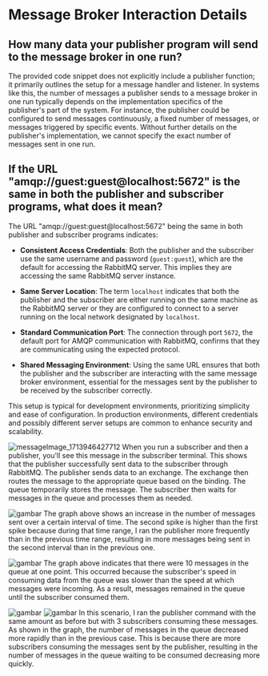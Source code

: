 # Message Broker Interaction Details

## How many data your publisher program will send to the message broker in one run?

The provided code snippet does not explicitly include a publisher function; it primarily outlines the setup for a message handler and listener. In systems like this, the number of messages a publisher sends to a message broker in one run typically depends on the implementation specifics of the publisher's part of the system. For instance, the publisher could be configured to send messages continuously, a fixed number of messages, or messages triggered by specific events. Without further details on the publisher's implementation, we cannot specify the exact number of messages sent in one run.

## If the URL "amqp://guest:guest@localhost:5672" is the same in both the publisher and subscriber programs, what does it mean?

The URL "amqp://guest:guest@localhost:5672" being the same in both publisher and subscriber programs indicates:

- **Consistent Access Credentials**: Both the publisher and the subscriber use the same username and password (`guest:guest`), which are the default for accessing the RabbitMQ server. This implies they are accessing the same RabbitMQ server instance.

- **Same Server Location**: The term `localhost` indicates that both the publisher and the subscriber are either running on the same machine as the RabbitMQ server or they are configured to connect to a server running on the local network designated by `localhost`.

- **Standard Communication Port**: The connection through port `5672`, the default port for AMQP communication with RabbitMQ, confirms that they are communicating using the expected protocol.

- **Shared Messaging Environment**: Using the same URL ensures that both the publisher and the subscriber are interacting with the same message broker environment, essential for the messages sent by the publisher to be received by the subscriber correctly.

This setup is typical for development environments, prioritizing simplicity and ease of configuration. In production environments, different credentials and possibly different server setups are common to enhance security and scalability.


![messageImage_1713946427712](https://github.com/tommyraspati/adpro-lab8-publisher/assets/89284213/63979cf9-4e63-41ce-a9e4-7f45a3e3dedc)
When you run a subscriber and then a publisher, you'll see this message in the subscriber terminal. This shows that the publisher successfully sent data to the subscriber through RabbitMQ. The publisher sends data to an exchange. The exchange then routes the message to the appropriate queue based on the binding. The queue temporarily stores the message. The subscriber then waits for messages in the queue and processes them as needed.

![gambar](https://github.com/tommyraspati/adpro-lab8-publisher/assets/89284213/957dec5d-3b93-4591-973d-7e16e180a022)
The graph above shows an increase in the number of messages sent over a certain interval of time. The second spike is higher than the first spike because during that time range, I ran the publisher more frequently than in the previous time range, resulting in more messages being sent in the second interval than in the previous one.

![gambar](https://github.com/tommyraspati/adpro-lab8-publisher/assets/89284213/daadb8de-5c8c-4a07-bd68-601646dab9d5)
The graph above indicates that there were 10 messages in the queue at one point. This occurred because the subscriber's speed in consuming data from the queue was slower than the speed at which messages were incoming. As a result, messages remained in the queue until the subscriber consumed them.

![gambar](https://github.com/tommyraspati/adpro-lab8-publisher/assets/89284213/e1c43d5b-2ca6-41b8-b2d1-587f019cabb4)
![gambar](https://github.com/tommyraspati/adpro-lab8-publisher/assets/89284213/5bc901e6-5984-409b-b00c-a273e9466069)
In this scenario, I ran the publisher command with the same amount as before but with 3 subscribers consuming these messages. As shown in the graph, the number of messages in the queue decreased more rapidly than in the previous case. This is because there are more subscribers consuming the messages sent by the publisher, resulting in the number of messages in the queue waiting to be consumed decreasing more quickly.
